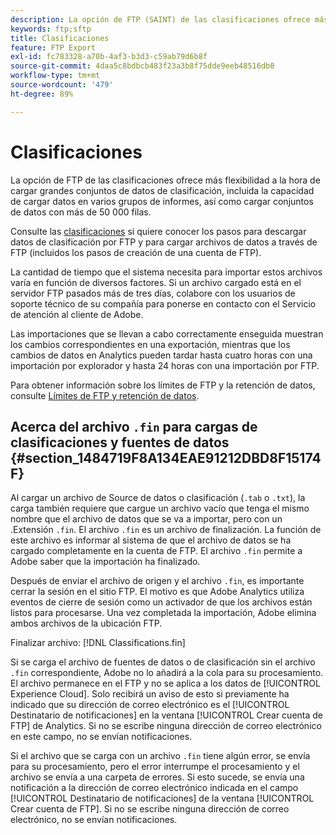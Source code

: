 ```yaml
---
description: La opción de FTP (SAINT) de las clasificaciones ofrece más flexibilidad a la hora de cargar grandes conjuntos de datos de clasificación, incluida la capacidad de cargar datos en varios grupos de informes, así como cargar conjuntos de datos con más de 50 000 filas.
keywords: ftp;sftp
title: Clasificaciones
feature: FTP Export
exl-id: fc783328-a70b-4af3-b3d3-c59ab79d6b8f
source-git-commit: 4daa5c8bdbcb483f23a3b8f75dde9eeb48516db8
workflow-type: tm+mt
source-wordcount: '479'
ht-degree: 89%

---
```


# Clasificaciones

La opción de FTP de las clasificaciones ofrece más flexibilidad a la hora de cargar grandes conjuntos de datos de clasificación, incluida la capacidad de cargar datos en varios grupos de informes, así como cargar conjuntos de datos con más de 50 000 filas.

Consulte las [clasificaciones](https://experienceleague.adobe.com/docs/analytics/components/classifications/classifications-importer/c-working-with-saint.html?lang=es) si quiere conocer los pasos para descargar datos de clasificación por FTP y para cargar archivos de datos a través de FTP (incluidos los pasos de creación de una cuenta de FTP).

La cantidad de tiempo que el sistema necesita para importar estos archivos varía en función de diversos factores. Si un archivo cargado está en el servidor FTP pasados más de tres días, colabore con los usuarios de soporte técnico de su compañía para ponerse en contacto con el Servicio de atención al cliente de Adobe.

Las importaciones que se llevan a cabo correctamente enseguida muestran los cambios correspondientes en una exportación, mientras que los cambios de datos en Analytics pueden tardar hasta cuatro horas con una importación por explorador y hasta 24 horas con una importación por FTP.

Para obtener información sobre los límites de FTP y la retención de datos, consulte [Límites de FTP y retención de datos](/help/export/ftp-and-sftp/ftp-limits.md).

## Acerca del archivo `.fin` para cargas de clasificaciones y fuentes de datos {#section_1484719F8A134EAE91212DBD8F15174F}

Al cargar un archivo de Source de datos o clasificación (`.tab` o `.txt`), la carga también requiere que cargue un archivo vacío que tenga el mismo nombre que el archivo de datos que se va a importar, pero con un .Extensión `.fin`. El archivo `.fin` es un archivo de finalización. La función de este archivo es informar al sistema de que el archivo de datos se ha cargado completamente en la cuenta de FTP. El archivo `.fin` permite a Adobe saber que la importación ha finalizado.

Después de enviar el archivo de origen y el archivo `.fin`, es importante cerrar la sesión en el sitio FTP. El motivo es que Adobe Analytics utiliza eventos de cierre de sesión como un activador de que los archivos están listos para procesarse. Una vez completada la importación, Adobe elimina ambos archivos de la ubicación FTP.

Finalizar archivo: [!DNL Classifications.fin]

Si se carga el archivo de fuentes de datos o de clasificación sin el archivo `.fin` correspondiente, Adobe no lo añadirá a la cola para su procesamiento. El archivo permanece en el FTP y no se aplica a los datos de [!UICONTROL Experience Cloud]. Solo recibirá un aviso de esto si previamente ha indicado que su dirección de correo electrónico es el [!UICONTROL Destinatario de notificaciones] en la ventana [!UICONTROL Crear cuenta de FTP] de Analytics. Si no se escribe ninguna dirección de correo electrónico en este campo, no se envían notificaciones.

Si el archivo que se carga con un archivo `.fin` tiene algún error, se envía para su procesamiento, pero el error interrumpe el procesamiento y el archivo se envía a una carpeta de errores. Si esto sucede, se envía una notificación a la dirección de correo electrónico indicada en el campo [!UICONTROL Destinatario de notificaciones] de la ventana [!UICONTROL Crear cuenta de FTP]. Si no se escribe ninguna dirección de correo electrónico, no se envían notificaciones.
